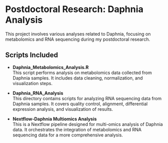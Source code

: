 # Postdoctoral Research: Daphnia Analysis

This project involves various analyses related to Daphnia, focusing on metabolomics and RNA sequencing during my postdoctoral research.

## Scripts Included

- **Daphnia_Metabolomics_Analysis.R**  
  This script performs analysis on metabolomics data collected from Daphnia samples. It includes data cleaning, normalization, and visualization steps.

- **Daphnia_RNA_Analysis**  
  This directory contains scripts for analyzing RNA sequencing data from Daphnia samples. It covers quality control, alignment, differential expression analysis, and visualization of results.

- **Nextflow-Daphnia Multiomics Analysis**  
  This is a Nextflow pipeline designed for multi-omics analysis of Daphnia data. It orchestrates the integration of metabolomics and RNA sequencing data for a more comprehensive analysis.

